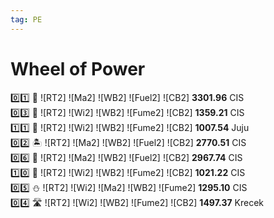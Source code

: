 ```yaml
---
tag: PE
---
```

# Wheel of Power
0️⃣1️⃣ 🌳 ![RT2] ![Ma2] ![WB2] ![Fuel2] ![CB2] **3301.96** CIS  
0️⃣3️⃣ 🌲 ![RT2] ![Wi2] ![WB2] ![Fume2] ![CB2] **1359.21** CIS  
1️⃣1️⃣ 🦒 ![RT2] ![Wi2] ![WB2] ![Fume2] ![CB2] **1007.54** Juju  
0️⃣2️⃣ 🏝️ ![RT2] ![Ma2] ![WB2] ![Fuel2] ![CB2] **2770.51** CIS  
0️⃣6️⃣ 🐊 ![RT2] ![Ma2] ![WB2] ![Fuel2] ![CB2] **2967.74** CIS  
1️⃣0️⃣ 🌃 ![RT2] ![Wi2] ![WB2] ![Fume2] ![CB2] **1021.22** CIS  
0️⃣5️⃣ ⛄ ![RT2] ![Wi2] ![Ma2] ![WB2] ![Fume2] **1295.10** CIS  
0️⃣4️⃣ 🛣️ ![RT2] ![Wi2] ![WB2] ![Fume2] ![CB2] **1497.37** Krecek  
